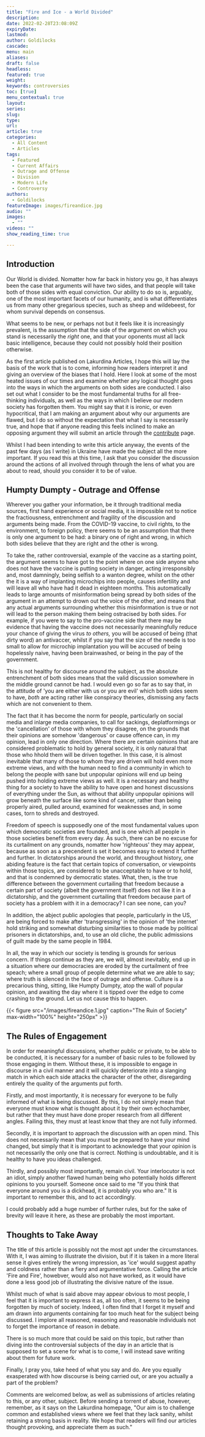 ```yaml
---
title: "Fire and Ice - a World Divided"
description: 
date: 2022-02-28T23:08:09Z
expiryDate:
lastmod: 
author: Goldilocks
cascade:
menu: main
aliases:
draft: false
headless:
featured: true
weight:
keywords: controversies
toc: [true]
menu_contextual: true
layout:
series:
slug:
type:
url:
article: true
categories:
  - All Content
  - Articles
tags:
  - Featured
  - Current Affairs
  - Outrage and Offense
  - Division
  - Modern Life
  - Controversy
authors:
  - Goldilocks
featureImage: images/fireandice.jpg
audio: ""
images: 
  - ""
videos: ""
show_reading_time: true

---
```



## Introduction  

Our World is divided. Nomatter how far back in history you go, it has always been the case that arguments will have two sides, and that people will take both of those sides with equal conviction. Our ability to do so is, arguably, one of the most important facets of our humanity, and is what differentiates us from many other gregarious species, such as sheep and wildebeest, for whom survival depends on consensus.  

What seems to be new, or perhaps not but it feels like it is increasingly prevalent, is the assumption that the side of the argument on which you stand is necessarily the *right* one, and that your oponents must all lack basic intelligence, because they could not possibly hold their position otherwise.

As the first article published on Lakurdina Articles, I hope this will lay the basis of the work that is to come, informing how readers interpret it and giving an overview of the biases that I hold. Here I look at some of the most heated issues of our times and examine whether any logical thought goes into the ways in which the arguments on both sides are conducted. I also set out what I consider to be the most fundamental truths for all free-thinking individuals, as well as the ways in which I believe our modern society has forgotten them. You might say that it is ironic, or even hypocritical, that I am making an argument about why our arguments are flawed, but I do so without the expectation that what I say is necessarily true, and hope that if anyone reading this feels inclined to make an opposing argument they will submit an article through the [contribute](articles.lakurdina.com/contribute) page.  

Whilst I had been intending to write this article anyway, the events of the past few days (as I write) in Ukraine have made the subject all the more important. If you read this at this time, I ask that you consider the discussion around the actions of all involved through through the lens of what you are about to read, should you consider it to be of value.  

## Humpty Dumpty - Outrage and Offense

Wherever you gather your information, be it through traditional media sources, first hand experience or social media, it is impossible not to notice the fractiousness, entrenchment and fragility of the discussion and arguments being made. From the COVID-19 vaccine, to civil rights, to the environment, to foreign policy, there seems to be an assumption that there is only one argument to be had: a binary one of right and wrong, in which both sides believe that they are right and the other is wrong.  

To take the, rather controversial, example of the vaccine as a starting point, the argument seems to have got to the point where on one side anyone who does not have the vaccine is putting society in danger, acting irresponsibly and, most damningly, being selfish to a wanton degree, whilst on the other the it is a way of implanting microchips into people, causes infertility and will leave all who have had it dead in eighteen months. This automatically leads to large amounts of misinformation being spread by both sides of the argument in an attempt to drown out the voice of the other, and means that any actual arguments surrounding whether this misinformation is true or not will lead to the person making them being ostracised by both sides. For example, if you were to say to the pro-vaccine side that there may be evidence that having the vaccine does not necessarily meaningfully reduce your chance of giving the virus *to others,* you will be accused of being (that dirty word) an antivaccer, whilst if you say that the size of the needle is too small to allow for microchip implantation you will be accused of being hopelessly naive, having been brainwashed, or being in the pay of the government.  

This is not healthy for discourse around the subject, as the absolute entrenchment of both sides means that the valid discussion somewhere in the middle ground cannot be had. I would even go so far as to say that, in the attitude of 'you are either with us or you are evil' which both sides seem to have, *both* are acting rather like conspiracy theories, dismissing any facts which are not convenient to them.  

The fact that it has become the norm for people, particularly on social media and inlarge media companies, to call for sackings, deplatformings or the 'cancellation' of those with whom they disagree, on the grounds that their opinions are somehow 'dangerous' or cause offence can, in my opinion, lead in only one direction. Where there are certain opinions that are considered problematic to hold by general society, it is only natural that those who hhold them will be driven together. In this case, it is almost inevitable that many of those to whom they are driven will hold even more extreme views, and with the human need to find a community in which to belong the people with sane but unpopular opinions will end up being pushed into holding extreme views as well. It is a necessary and healthy thing for a society to have the ability to have open and honest discussions of everything under the Sun, as without that ability unpopular opinions will grow beneath the surface like some kind of cancer, rather than being properly aired, pulled around, examined for weaknesses and, in some cases, torn to shreds and destroyed.

Freedom of speech is supposedly one of the most fundamental values upon which democratic societies are founded, and is one which all people in those societies benefit from every day. As such, there can be no excuse for its curtailment on any grounds, nomatter how 'righteous' they may appear, because as soon as a precendent is set it becomes easy to extend it further and further. In dictatorships around the world, and throughout history, one abiding feature is the fact that certain topics of conversation, or viewpoints within those topics, are considered to be unacceptable to have or to hold, and that is condemned by democratic states. What, then, is the true difference between the government curtailing that freedom because a certain part of society (albeit the government itself) does not like it in a dictatorship, and the government curtailing that freedom because part of society has a problem with it in a democracy? I can see none, can you?  

In addition, the abject public apologies that people, particularly in the US, are being forced to make after 'transgressing' in the opinion of 'the internet' hold striking and somewhat disturbing similarities to those made by political prisoners in dictatorships, and, to use an old cliche, the public admissions of guilt made by the same people in 1984.  

In all, the way in which our society is tending is grounds for serious concern. If things continue as they are, we will, almost inevitably, end up in a situation where our democracies are eroded by the curtailment of free speach; where a small group of people determine what we are able to say; where truth is silenced in the face of outrage and offense. Culture is a precarious thing, sitting, like Humpty Dumpty, atop the wall of popular opinion, and awaiting the day where it is tipped over the edge to come crashing to the ground. Let us not cause this to happen.  

{{< figure src="/images/fireandice.1.jpg" caption="The Ruin of Society" max-width="100%" height="250px" >}}

## The Rules of Engagement

In order for meaningful discussions, whether public or private, to be able to be conducted, it is necessary for a number of basic rules to be followed by those engaging in them. Without these, it is impossible to engage in discourse in a civil manner and it will quickly deteriorate into a slanging match in which each side attacks the character of the other, disregarding entirely the quality of the arguments put forth.  

Firstly, and most importantly, it is necessary for everyone to be fully informed of what is being discussed. By this, I do not simply mean that everyone must know what is thought about it by their own echochamber, but rather that they must have done proper research from all different angles. Failing this, they must at least know that they are not fully informed.  

Secondly, it is important to approach the discussion with an open mind. This does not necessarily mean that you must be prepared to have your mind changed, but simply that it is important to acknowledge that your opinion is not necessarily the only one that is correct. Nothing is undoubtable, and it is healthy to have you ideas challenged.

Thirdly, and possibly most importantly, remain civil. Your interlocutor is not an idiot, simply another flawed human being who potentially holds different opinions to you yourself. Someone once said to me "If you think that everyone around you is a dickhead, it is probably you who are." It is important to remember this, and to act accordingly.  

I could probably add a huge number of further rules, but for the sake of brevity will leave it here, as these are probably the most important.

## Thoughts to Take Away

The title of this article is possibly not the most apt under the circumstances. With it, I was aiming to illustrate the division, but if it is taken in a more literal sense it gives entirely the wrong impression, as 'ice' would suggest apathy and coldness rather than a fiery and argumentative force. Calling the article 'Fire and Fire', howebver, would also not have worked, as it would have done a less good job of illustrating the divisive nature of the issue.  

Whilst much of what is said above may appear obvious to most people, I feel that it is important to express it as, all too often, it seems to be being forgotten by much of society. Indeed, I often find that I forget it myself and am drawn into arguments containing far too much heat for the subject being discussed. I implore all reasoned, reasoning and reasonable individuals not to forget the importance of reason in debate.  

There is so much more that could be said on this topic, but rather than diving into the controversial subjects of the day in an article that is supposed to set a scene for what is to come, I will instead save writing about them for future work.  

Finally, I pray you, take heed of what you say and do. Are you equally exasperated with how discourse is being carried out, or are you actually a part of the problem?

Comments are welcomed below, as well as submissions of articles relating to this, or any other, subject. Before sending a torrent of abuse, however, remember, as it says on the Lakurdina homepage, "Our aim is to challenge common and established views where we feel that they lack sanity, whilst retaining a strong basis in reality. We hope that readers will find our articles thought provoking, and appreciate them as such."
